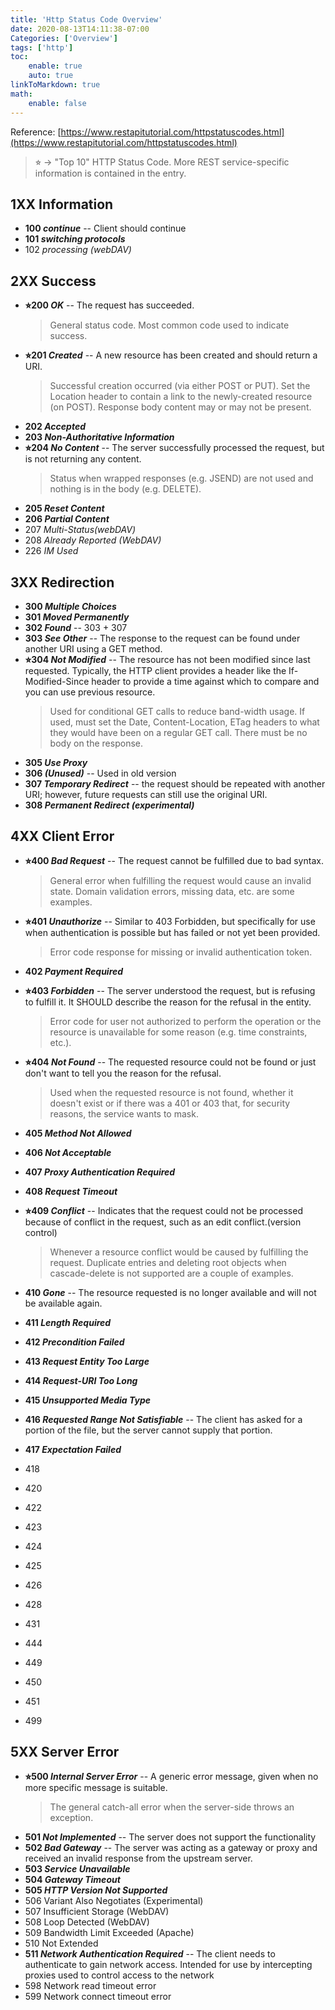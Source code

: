 ```yaml
---
title: 'Http Status Code Overview'
date: 2020-08-13T14:11:38-07:00
Categories: ['Overview']
tags: ['http']
toc:
    enable: true
    auto: true
linkToMarkdown: true
math:
    enable: false
---
```


Reference: [https://www.restapitutorial.com/httpstatuscodes.html](https://www.restapitutorial.com/httpstatuscodes.html)

> ⭐︎ -> "Top 10" HTTP Status Code. More REST service-specific information is contained in the entry.

## 1XX Information

-   **100 _continue_** -- Client should continue
-   **101 _switching protocols_**
-   102 _processing (webDAV)_

## 2XX Success

-   **⭐︎200 _OK_** -- The request has succeeded.
    > General status code. Most common code used to indicate success.
-   **⭐︎201 _Created_** -- A new resource has been created and should return a URI.
    > Successful creation occurred (via either POST or PUT). Set the Location header to contain a link to the newly-created resource (on POST). Response body content may or may not be present.
-   **202 _Accepted_**
-   **203 _Non-Authoritative Information_**
-   **⭐︎204 _No Content_** -- The server successfully processed the request, but is not returning any content.
    > Status when wrapped responses (e.g. JSEND) are not used and nothing is in the body (e.g. DELETE).
-   **205 _Reset Content_**
-   **206 _Partial Content_**
-   207 _Multi-Status(webDAV)_
-   208 _Already Reported (WebDAV)_
-   226 _IM Used_

## 3XX Redirection

-   **300 _Multiple Choices_**
-   **301 _Moved Permanently_**
-   **302 _Found_** -- 303 + 307
-   **303 _See Other_** -- The response to the request can be found under another URI using a GET method.
-   **⭐︎304 _Not Modified_** -- The resource has not been modified since last requested. Typically, the HTTP client provides a header like the If-Modified-Since header to provide a time against which to compare and you can use previous resource.
    > Used for conditional GET calls to reduce band-width usage. If used, must set the Date, Content-Location, ETag headers to what they would have been on a regular GET call. There must be no body on the response.
-   **305 _Use Proxy_**
-   **306 _(Unused)_** -- Used in old version
-   **307 _Temporary Redirect_** -- the request should be repeated with another URI; however, future requests can still use the original URI.
-   **308 _Permanent Redirect (experimental)_**

## 4XX Client Error

-   **⭐︎400 _Bad Request_** -- The request cannot be fulfilled due to bad syntax.
    > General error when fulfilling the request would cause an invalid state. Domain validation errors, missing data, etc. are some examples.
-   **⭐︎401 _Unauthorize_** -- Similar to 403 Forbidden, but specifically for use when authentication is possible but has failed or not yet been provided.
    > Error code response for missing or invalid authentication token.
-   **402 _Payment Required_**
-   **⭐︎403 _Forbidden_** -- The server understood the request, but is refusing to fulfill it. It SHOULD describe the reason for the refusal in the entity.
    > Error code for user not authorized to perform the operation or the resource is unavailable for some reason (e.g. time constraints, etc.).
-   **⭐︎404 _Not Found_** -- The requested resource could not be found or just don't want to tell you the reason for the refusal.
    > Used when the requested resource is not found, whether it doesn't exist or if there was a 401 or 403 that, for security reasons, the service wants to mask.
-   **405 _Method Not Allowed_**
-   **406 _Not Acceptable_**
-   **407 _Proxy Authentication Required_**
-   **408 _Request Timeout_**
-   **⭐︎409 _Conflict_** -- Indicates that the request could not be processed because of conflict in the request, such as an edit conflict.(version control)

    > Whenever a resource conflict would be caused by fulfilling the request. Duplicate entries and deleting root objects when cascade-delete is not supported are a couple of examples.

-   **410 _Gone_** -- The resource requested is no longer available and will not be available again.
-   **411 _Length Required_**
-   **412 _Precondition Failed_**
-   **413 _Request Entity Too Large_**
-   **414 _Request-URI Too Long_**
-   **415 _Unsupported Media Type_**
-   **416 _Requested Range Not Satisfiable_** -- The client has asked for a portion of the file, but the server cannot supply that portion.
-   **417 _Expectation Failed_**
-   418
-   420
-   422
-   423
-   424
-   425
-   426
-   428
-   431
-   444
-   449
-   450
-   451
-   499

## 5XX Server Error

-   **⭐︎500 _Internal Server Error_** -- A generic error message, given when no more specific message is suitable.
    > The general catch-all error when the server-side throws an exception.
-   **501 _Not Implemented_** -- The server does not support the functionality
-   **502 _Bad Gateway_** -- The server was acting as a gateway or proxy and received an invalid response from the upstream server.
-   **503 _Service Unavailable_**
-   **504 _Gateway Timeout_**
-   **505 _HTTP Version Not Supported_**
-   506 Variant Also Negotiates (Experimental)
-   507 Insufficient Storage (WebDAV)
-   508 Loop Detected (WebDAV)
-   509 Bandwidth Limit Exceeded (Apache)
-   510 Not Extended
-   **511 _Network Authentication Required_** -- The client needs to authenticate to gain network access. Intended for use by intercepting proxies used to control access to the network
-   598 Network read timeout error
-   599 Network connect timeout error
